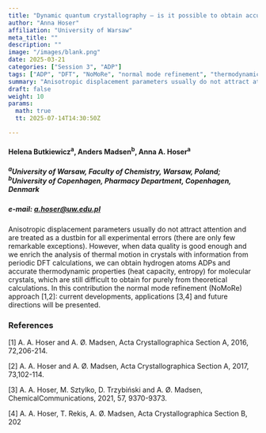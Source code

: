 ```yaml
---
title: "Dynamic quantum crystallography – is it possible to obtain accurate thermodynamic properties from X-ray data?"
author: "Anna Hoser"
affiliation: "University of Warsaw"
meta_title: ""
description: ""
image: "/images/blank.png"
date: 2025-03-21
categories: ["Session 3", "ADP"]
tags: ["ADP", "DFT", "NoMoRe", "normal mode refinement", "thermodynamic properties"]
summary: "Anisotropic displacement parameters usually do not attract attention and are treated as a dustbin for all experimental errors (there are only few remarkable exceptions). However, when data quality is good enough and we enrich the analysis of thermal motion in crystals with information from periodic DFT calculations"
draft: false
weight: 10
params:
  math: true
  tt: 2025-07-14T14:30:50Z

---
```




#### Helena Butkiewicz<sup>a</sup>, Anders Madsen<sup>b</sup>, Anna A. Hoser<sup>a</sup> 

##### <sup>a</sup>University of Warsaw, Faculty of Chemistry, Warsaw, Poland; <sup>b</sup>University of Copenhagen, Pharmacy Department, Copenhagen, Denmark

##### e-mail: a.hoser@uw.edu.pl 

Anisotropic displacement parameters usually do not attract attention and
are treated as a dustbin for all experimental errors (there are only few
remarkable exceptions). However, when data quality is good enough and we
enrich the analysis of thermal motion in crystals with information from
periodic DFT calculations, we can obtain hydrogen atoms ADPs and
accurate thermodynamic properties (heat capacity, entropy) for molecular
crystals, which are still difficult to obtain for purely from
theoretical calculations. In this contribution the normal mode
refinement (NoMoRe) approach \[1,2\]: current developments, applications
\[3,4\] and future directions will be presented.


### References

[1] A. A. Hoser and A. Ø. Madsen, Acta Crystallographica Section A, 2016, 72,206-214.

[2] A. A. Hoser and A. Ø. Madsen, Acta Crystallographica Section A, 2017, 73,102-114.

[3] A. A. Hoser, M. Sztylko, D. Trzybiński and A. Ø. Madsen, ChemicalCommunications, 2021, 57, 9370-9373.

[4] A. A. Hoser, T. Rekis, A. Ø. Madsen, Acta Crystallographica Section B, 202
